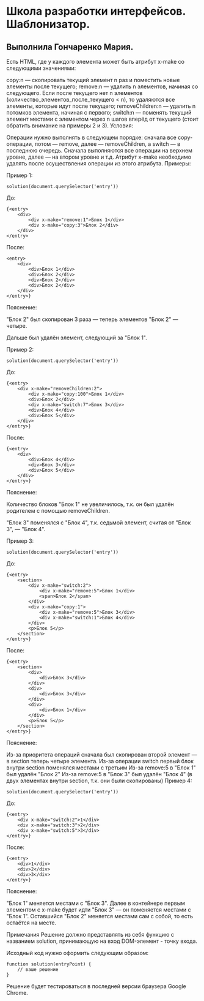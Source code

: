 # Школа разработки интерфейсов. Шаблонизатор.
## Выполнила Гончаренко Мария.

Есть HTML, где у каждого элемента может быть атрибут x-make со следующими значениями:

copy:n — скопировать текущий элемент n раз и поместить новые элементы после текущего;
remove:n — удалить n элементов, начиная со следующего. Если после текущего нет n элементов (количество_элементов_после_текущего < n), то удаляются все элементы, которые идут после текущего;
removeChildren:n — удалить n потомков элемента, начиная с первого;
switch:n — поменять текущий элемент местами с элементом через n шагов вперёд от текущего (стоит обратить внимание на примеры 2 и 3).
Условия:

Операции нужно выполнять в следующем порядке: сначала все copy-операции, потом — remove, далее — removeChildren, а switch — в последнюю очередь.
Сначала выполняются все операции на верхнем уровне, далее — на втором уровне и т.д.
Атрибут x-make необходимо удалять после осуществления операции из этого атрибута.
Примеры:

Пример 1:

```
solution(document.querySelector('entry'))
```

До:

```
{<entry>
    <div>
        <div x-make="remove:1">Блок 1</div>
        <div x-make="copy:3">Блок 2</div>
    </div>
</entry>
```

После:
```
<entry>
    <div>
        <div>Блок 1</div>
        <div>Блок 2</div>
        <div>Блок 2</div>
        <div>Блок 2</div>
    </div>
</entry>}
```


Пояснение:

"Блок 2" был скопирован 3 раза — теперь элементов "Блок 2" — четыре.

Дальше был удалён элемент, следующий за "Блок 1".

Пример 2:

```
solution(document.querySelector('entry'))
```

До:
```
{<entry>
    <div x-make="removeChildren:2">
        <div x-make="copy:100">Блок 1</div>
        <div>Блок 2</div>
        <div x-make="switch:7">Блок 3</div>
        <div>Блок 4</div>
        <div>Блок 5</div>
    </div>
</entry>}
```

После:
```
{<entry>
    <div>
        <div>Блок 4</div>
        <div>Блок 3</div>
        <div>Блок 5</div>
    </div>
</entry>}
```
Пояснение:

Количество блоков "Блок 1" не увеличилось, т.к. он был удалён родителем с помощью removeChildren.

"Блок 3" поменялся с "Блок 4", т.к. седьмой элемент, считая от "Блок 3", — "Блок 4".

Пример 3:
```
solution(document.querySelector('entry'))
```

До:
```
{<entry>
    <section>
        <div x-make="switch:2">
            <div x-make="remove:5">Блок 1</div>
            <span>Блок 2</span>
        </div>
        <div x-make="copy:1">
            <div x-make="remove:5">Блок 3</div>
            <div x-make="switch:1">Блок 4</div>
        </div>
        <p>Блок 5</p>
    </section>
</entry>}
```
После:
```
{<entry>
    <section>
        <div>
            <div>Блок 3</div>
        </div>
        <div>
            <div>Блок 3</div>
        </div>
        <div>
            <div>Блок 1</div>
        </div>
        <p>Блок 5</p>
    </section>
</entry>}
```
Пояснение:

Из-за приоритета операций сначала был скопирован второй элемент — в section теперь четыре элемента.
Из-за операции switch первый блок внутри section поменялся местами с третьим
Из-за remove:5 в "Блок 1" был удалён "Блок 2"
Из-за remove:5 в "Блок 3" был удалён "Блок 4" (в двух элементах внутри section, т.к. они были скопированы)
Пример 4:
```
solution(document.querySelector('entry'))
```
До:
```
{<entry>
    <div x-make="switch:2">1</div>
    <div x-make="switch:3">2</div>
    <div x-make="switch:5">3</div>
</entry>}
```
После:
```
{<entry>
    <div>1</div>
    <div>2</div>
    <div>3</div>
</entry>}
```
Пояснение:

"Блок 1" меняется местами с "Блок 3". Далее в контейнере первым элементом с x-make будет идти "Блок 3" — он поменяется местами с "Блок 1". Оставшийся "Блок 2" меняется местами сам с собой, то есть остаётся на месте.

Примечания
Решение должно представлять из себя функцию с названием solution, принимающую на вход DOM-элемент - точку входа.

Исходный код нужно оформить следующим образом:
```
function solution(entryPoint) {  
    // ваше решение
}
```
Решение будет тестироваться в последней версии браузера Google Chrome.
